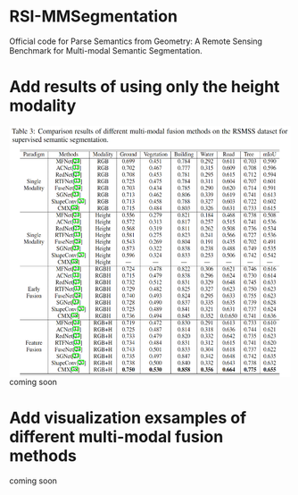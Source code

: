 # RSI-MMSegmentation

Official code for Parse Semantics from Geometry: A Remote Sensing Benchmark for Multi-modal Semantic Segmentation.

# Add results of using only the height modality
<div  align="center">    
 <img src="resources/res1.png" width = "562" height = "450" alt="RSMSS" align=center />
</div>
coming soon

# Add visualization exsamples of different multi-modal fusion methods
<div class="flourish-embed flourish-chart" data-src="visualisation/10968749"><script src="https://public.flourish.studio/resources/embed.js"></script></div>
coming soon

